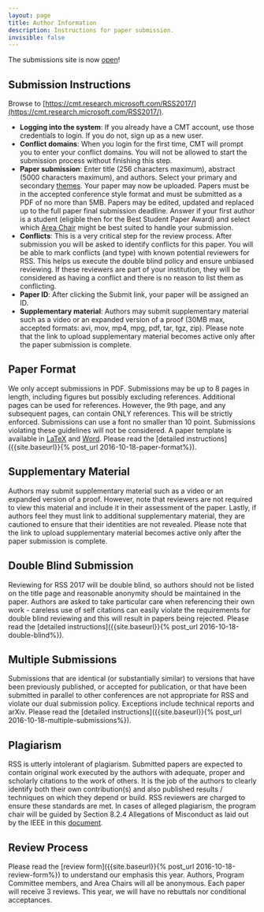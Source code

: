```yaml
---
layout: page
title: Author Information
description: Instructions for paper submission.
invisible: false
---
```


<p class="message">
The submissions site is now <a href="https://cmt.research.microsoft.com/RSS2017/">open</a>!
</p>

## Submission Instructions

Browse to [https://cmt.research.microsoft.com/RSS2017/](https://cmt.research.microsoft.com/RSS2017/).

* **Logging into the system**: If you already have a CMT account, use those credentials to login. If you do not, sign up as a new user. 
* **Conflict domains**: When you login for the first time, CMT will prompt you to enter your conflict domains. You will not be allowed to start the submission process without finishing this step.
* **Paper submission**: Enter title (256 characters maximum), abstract (5000 characters maximum), and authors. Select your primary and secondary [themes]({{site.baseurl}}/information/cfp/#themes). Your paper may now be uploaded. Papers must be in the accepted conference style format and must be submitted as a PDF of no more than 5MB. Papers may be edited, updated and replaced up to the full paper final submission deadline. Answer if your first author is a student (eligible then for the Best Student Paper Award) and select which [Area Chair]({{site.baseurl}}/committees/organizers/#area-chairs) might be best suited to handle your submission. 
* **Conflicts**: This is a very critical step for the review process. After submission you will be asked to identify conflicts for this paper. You will be able to mark conflicts (and type) with known potential reviewers for RSS. This helps us execute the double blind policy and ensure unbiased reviewing. If these reviewers are part of your institution, they will be considered as having a conflict and there is no reason to list them as conflicting.
* **Paper ID**: After clicking the Submit link, your paper will be assigned an ID.
* **Supplementary material**: Authors may submit supplementary material such as a video or an expanded version of a proof (30MB max, accepted formats: avi, mov, mp4, mpg, pdf, tar, tgz, zip). Please note that the link to upload supplementary material becomes active only after the paper submission is complete.

## Paper Format
We only accept submissions in PDF. Submissions may be up to 8 pages in length, including figures but possibly excluding references. Additional pages can be used for references. However, the 9th page, and any subsequent pages, can contain ONLY references. This will be strictly enforced. Submissions can use a font no smaller than 10 point. Submissions violating these guidelines will not be considered. A paper template is available in <a href="{{site.baseurl}}/docs/paper-template-latex.tar.gz">LaTeX</a> and <a href="{{site.baseurl}}/docs/paper-template-word.zip">Word</a>. Please read the [detailed instructions]({{site.baseurl}}{% post_url 2016-10-18-paper-format%}).

## Supplementary Material 
Authors may submit supplementary material such as a video or an expanded version of a proof. However, note that reviewers are not required to view this material and include it in their assessment of the paper. Lastly, if authors feel they must link to additional supplementary material, they are cautioned to ensure that their identities are not revealed. Please note that the link to upload supplementary material becomes active only after the paper submission is complete.

## Double Blind Submission
Reviewing for RSS 2017 will be double blind, so authors should not be listed on the title page and reasonable anonymity should be maintained in the paper. Authors are asked to take particular care when referencing their own work - careless use of self citations can easily violate the requirements for double blind reviewing and this will result in papers being rejected. 
Please read the [detailed instructions]({{site.baseurl}}{% post_url 2016-10-18-double-blind%}).

## Multiple Submissions
Submissions that are identical (or substantially similar) to versions that have been previously published, or accepted for publication, or that have been submitted in parallel to other conferences are not appropriate for RSS and violate our dual submission policy. Exceptions include technical reports and arXiv.
Please read the [detailed instructions]({{site.baseurl}}{% post_url 2016-10-18-multiple-submissions%}).

## Plagiarism
RSS is utterly intolerant of plagiarism. Submitted papers are expected to contain original work executed by the authors with adequate, proper and scholarly citations to the work of others. It is the job of the authors to clearly identify both their own contribution(s) and also published results / techniques on which they depend or build. RSS reviewers are charged to ensure these standards are met. In cases of alleged plagiarism, the program chair will be guided by Section 8.2.4 Allegations of Misconduct as laid out by the IEEE in this <a href="{{site.baseurl}}/docs/opsmanual.pdf">document</a>.

## Review Process
Please read the [review form]({{site.baseurl}}{% post_url 2016-10-18-review-form%}) to understand our emphasis this year.
Authors, Program Committee members, and Area Chairs will all be anonymous. Each paper will receive 3 reviews. 
This year, we will have no rebuttals nor conditional acceptances. 







